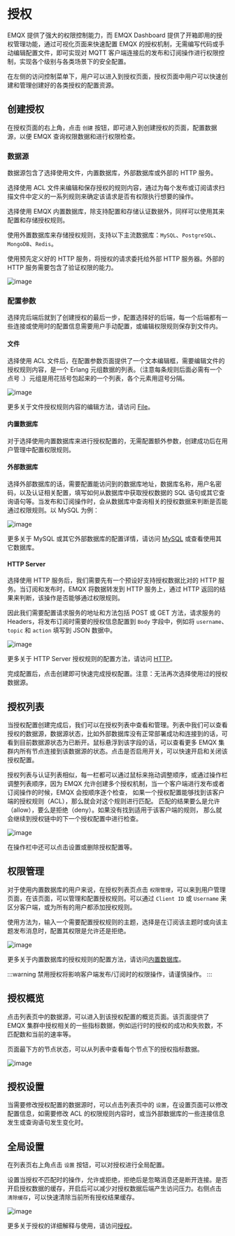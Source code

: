 # 授权

EMQX 提供了强大的权限控制能力，而 EMQX Dashboard 提供了开箱即用的授权管理功能，通过可视化页面来快速配置 EMQX 的授权机制，无需编写代码或手动编辑配置文件，即可实现对 MQTT 客户端连接后的发布和订阅操作进行权限控制，实现各个级别与各类场景下的安全配置。

在左侧的访问控制菜单下，用户可以进入到授权页面，授权页面中用户可以快速创建和管理创建好的各类授权的配置资源。

## 创建授权

在授权页面的右上角，点击 `创建` 按钮，即可进入到创建授权的页面，配置数据源，以便 EMQX 查询权限数据和进行权限检查。

### 数据源

数据源包含了选择使用文件，内置数据库，外部数据库或外部的 HTTP 服务。

选择使用 ACL 文件来编辑和保存授权的规则内容，通过为每个发布或订阅请求扫描文件中定义的一系列规则来确定该请求是否有权限执行想要的操作。

选择使用 EMQX 内置数据库，除支持配置和存储认证数据外，同样可以使用其来配置和存储授权规则。

使用外置数据库来存储授权规则，支持以下主流数据库：`MySQL`、`PostgreSQL`、`MongoDB`、`Redis`。

使用预先定义好的 HTTP 服务，将授权的请求委托给外部 HTTP 服务器。外部的 HTTP 服务需要包含了验证权限的能力。

![image](./assets/authz-create.png)

### 配置参数

选择完后端后就到了创建授权的最后一步，配置选择好的后端，每一个后端都有一些连接或使用时的配置信息需要用户手动配置，或编辑权限规则保存到文件内。

#### 文件

选择使用 ACL 文件后，在配置参数页面提供了一个文本编辑框，需要编辑文件的授权规则内容，是一个 Erlang 元组数据的列表。（注意每条规则后面必需有一个点号 .）元组是用花括号包起来的一个列表，各个元素用逗号分隔。

![image](./assets/authz-file-config.png)

更多关于文件授权规则内容的编辑方法，请访问 [File](../security/authz/file.md)。

#### 内置数据库

对于选择使用内置数据库来进行授权配置的，无需配置额外参数，创建成功后在用户管理中配置权限规则。

#### 外部数据库

选择外部数据库的话，需要配置能访问到的数据库地址，数据库名称，用户名密码，以及认证相关配置，填写如何从数据库中获取授权数据的 SQL 语句或其它查询语句等。当发布和订阅操作时，会从数据库中查询相关的授权数据来判断是否能通过权限规则。以 MySQL 为例：

![image](./assets/authz-mysql-config.png)

更多关于 MySQL 或其它外部数据库的配置详情，请访问 [MySQL](../security/authz/mysql.md) 或查看使用其它数据库。

#### HTTP Server

选择使用 HTTP 服务后，我们需要先有一个预设好支持授权数据比对的 HTTP 服务。当订阅和发布时，EMQX 将数据转发到 HTTP 服务上，通过 HTTP 返回的结果来判断，该操作是否能够通过权限规则。

因此我们需要配置请求服务的地址和方法包括 POST 或 GET 方法，请求服务的 Headers，将发布订阅时需要的授权信息配置到 `Body` 字段中，例如将 `username`、`topic` 和 `action` 填写到 JSON 数据中。

![image](./assets/authz-http-config.png)

更多关于 HTTP Server 授权规则的配置方法，请访问 [HTTP](../security/authz/http.md)。

完成配置后，点击创建即可快速完成授权配置。注意：无法再次选择使用过的授权数据源。

## 授权列表

当授权配置创建完成后，我们可以在授权列表中查看和管理。列表中我们可以查看授权的数据源，数据源状态，比如外部数据库没有正常部署成功和连接到的话，可看到目前数据源状态为已断开。鼠标悬浮到该字段的话，可以查看更多 EMQX 集群内所有节点连接到该数据源的状态。点击是否启用开关，可以快速开启和关闭该授权配置。

授权列表与认证列表相似，每一栏都可以通过鼠标来拖动调整顺序，或通过操作栏调整列表顺序，因为 EMQX 允许创建多个授权机制，当一个客户端进行发布或者订阅操作的时候，EMQX 会按顺序逐个检查， 如果一个授权配置能够找到该客户端的授权规则（ACL），那么就会对这个规则进行匹配。 匹配的结果要么是允许（allow），要么是拒绝（deny）。如果没有找到适用于该客户端的规则， 那么就会继续到授权链中的下一个授权配置中进行检查。

![image](./assets/authz-list.png)

在操作栏中还可以点击设置或删除授权配置等。

## 权限管理

对于使用内置数据库的用户来说，在授权列表页点击 `权限管理`，可以来到用户管理页面，在该页面，可以管理和配置授权规则。可以通过 `Client ID` 或 `Username` 来区分客户端，或为所有的用户都添加授权规则。

使用方法为，输入一个需要配置授权规则的主题，选择是在订阅该主题时或向该主题发布消息时，配置其权限是允许还是拒绝。

![image](./assets/authz-users.png)

更多关于内置数据库的授权规则的配置方法，请访问[内置数据库](../security/authz/mnesia.md)。

:::warning
禁用授权将影响客户端发布/订阅时的权限操作，请谨慎操作。
:::

## 授权概览

点击列表页中的数据源，可以进入到该授权配置的概览页面。该页面提供了 EMQX 集群中授权相关的一些指标数据，例如运行时的授权的成功和失败数，不匹配数和当前的速率等。

页面最下方的节点状态，可以从列表中查看每个节点下的授权指标数据。

![image](./assets/authz-overview.png)

## 授权设置

当需要修改授权配置的数据源时，可以点击列表页中的 `设置`，在设置页面可以修改配置信息，如需要修改 ACL 的权限规则内容时，或当外部数据库的一些连接信息发生或查询语句发生变化时。

## 全局设置

在列表页右上角点击 `设置` 按钮，可以对授权进行全局配置。

设置当授权不匹配时的操作，允许或拒绝，拒绝后是忽略消息还是断开连接。是否开启授权数据的缓存，开启后可以减少对授权数据后端产生访问压力。右侧点击 `清除缓存`，可以快速清除当前所有授权结果缓存。

![image](./assets/authz-settings.png)

更多关于授权的详细解释与使用，请访问[授权](../security/authz/authz.md)。

